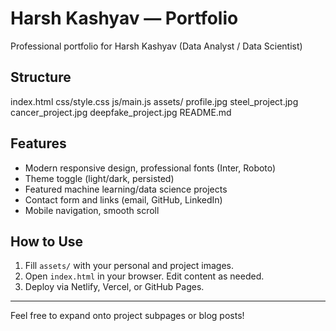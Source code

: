 # Harsh Kashyav — Portfolio

Professional portfolio for Harsh Kashyav (Data Analyst / Data Scientist)

## Structure

index.html
css/style.css
js/main.js
assets/
profile.jpg
steel_project.jpg
cancer_project.jpg
deepfake_project.jpg
README.md


## Features
- Modern responsive design, professional fonts (Inter, Roboto)
- Theme toggle (light/dark, persisted)
- Featured machine learning/data science projects
- Contact form and links (email, GitHub, LinkedIn)
- Mobile navigation, smooth scroll

## How to Use

1. Fill `assets/` with your personal and project images.
2. Open `index.html` in your browser. Edit content as needed.
3. Deploy via Netlify, Vercel, or GitHub Pages.

---

Feel free to expand onto project subpages or blog posts!
